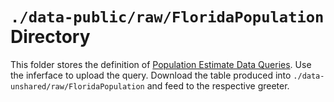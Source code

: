 `./data-public/raw/FloridaPopulation` Directory
=========

This folder stores the definition of [Population Estimate Data Queries](http://www.flhealthcharts.com/FLQUERY/Population/PopulationRpt.aspx). Use the inferface to upload the query. Download the table produced into `./data-unshared/raw/FloridaPopulation` and feed to the respective greeter. 
